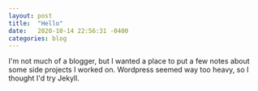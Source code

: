 ```yaml
---
layout: post
title:  "Hello"
date:   2020-10-14 22:56:31 -0400
categories: blog
---
```

I'm not much of a blogger, but I wanted a place to put a few notes about some
side projects I worked on.  Wordpress seemed way too heavy, so I thought I'd try
Jekyll.